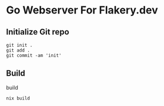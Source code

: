# Go Webserver For Flakery.dev

## Initialize Git repo

```
git init .
git add .
git commit -am 'init'
```

## Build 


build 
```
nix build
```